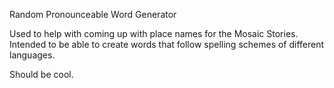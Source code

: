 Random Pronounceable Word Generator

Used to help with coming up with place names for the Mosaic Stories. Intended to be able to create words that follow spelling schemes of different languages.

Should be cool.
